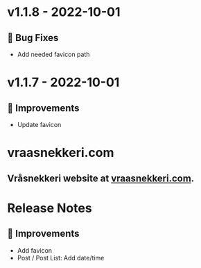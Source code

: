 # v1.1.8 - 2022-10-01
## 🐛 Bug Fixes
- Add needed favicon path

# v1.1.7 - 2022-10-01
## 🔨 Improvements
- Update favicon

# vraasnekkeri.com
## Vråsnekkeri website at [vraasnekkeri.com](https://www.vraasnekkeri.com).

# Release Notes
## 🔨 Improvements
- Add favicon
- Post / Post List: Add date/time